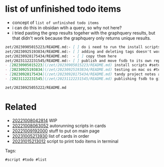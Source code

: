 # list of unfinished todo items

- concept of `list of unfinished todo items`
- i can do this in obsidan wtih a query, so why not here?
- i tried pasting the grep results togeher with the graphquery results, but that didn't work because the graphquery only returns unique results.

```markdown
zet/20230905015223/README.md:- [ ] do i need to run the install scripts in the github actions runner docker? scripts that run during the enrich process might expect certain commands installed.
zet/20230925193834/README.md:- [ ] adding and deleting tags doesn't work
zet/20230928175434/README.md:  - [ ] copy them here
zet/20231122231545/README.md:- [ ] publish and move fsdb to its own repository
- [20230905015223](/zet/20230905015223/README.md) install scripts #setup #script #install #list
- [20230925193834](/zet/20230925193834/README.md) testing on mac os #test #dotfiles
- [20230928175434](/zet/20230928175434/README.md) tandy project notes and scripts for old machine project #text #fun #project
- [20231122231545](/zet/20231122231545/README.md) publishing fsdb to github as a standalone project in a repository #github #project
```

` zet/20230925055222/README.md `

# Related

- [20221008042814](/zet/20221008042814/README.md) WIP
- [20221008063052](/zet/20221008063052/README.md) autorunning scripts in cards
- [20221009192000](/zet/20221009192000/README.md) stuff to put on main page
- [20231005213930](/zet/20231005213930/README.md) list of cards in order
- [20231015213012](/zet/20231015213012/README.md) script to print todo items in terminal

Tags:

    #script #todo #list
